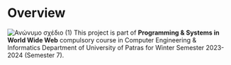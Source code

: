 # Overview

![Ανώνυμο σχέδιο (1)](https://github.com/user-attachments/assets/cbc32cbe-dea8-4ae3-a635-bccd4ed61759)
This project is part of **Programming & Systems in World Wide Web** compulsory course in Computer Engineering & Informatics Department of University of Patras for Winter Semester 2023-2024 (Semester 7).

